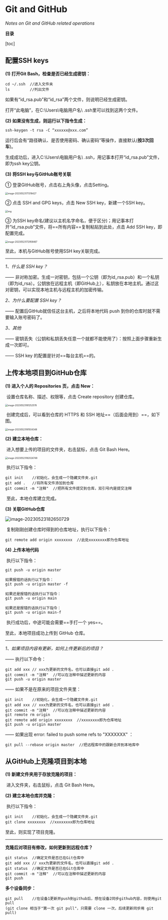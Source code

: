 # Git and GitHub

*Notes on Git and GitHub related operations*

**目录**

[toc]

## 配置SSH keys

**(1) 打开Git Bash，检查是否已经生成密钥：**

```
cd ~/.ssh  //进入文件夹
ls         //列出文件
```

如果有“id_rsa.pub”和“id_rsa”两个文件，则说明已经生成密钥。

打开“此电脑”，在C:\Users\电脑用户名\ .ssh里可以找到这两个文件。

**(2) 如果没有生成，则运行以下指令生成：**

```
ssh-keygen -t rsa -C “xxxxxx@xxx.com”
```

运行后会有“路径确认、是否使用密码、确认密码”等操作，直接默认(**按3次回车**)。

生成成功后，进入C:\Users\电脑用户名\ .ssh，用记事本打开“id_rsa.pub”文件，即为ssh key公钥。

**(3) 将SSH key与GitHub账号关联**

① 登录GitHub账号，点击右上角头像，点击Setting。

<img src="C:\Users\lenovo\AppData\Roaming\Typora\typora-user-images\image-20230523171318427.png" alt="image-20230523171318427" style="zoom: 50%;" />

② 点击 SSH and GPG keys，点击 New SSH key，新建一个SSH key。

<img src="file:///D:\QQ_data\251212044\Image\C2C\D10VXU}KOFJ1FSL01[$RKLC.png" alt="img" style="zoom: 50%;" />



③ 为SSH key命名(建议以主机名字命名，便于区分)；用记事本打开“id_rsa.pub”文件，将==所有内容==复制粘贴到此处，点击 Add SSH key，即配置完成。

<img src="C:\Users\lenovo\AppData\Roaming\Typora\typora-user-images\image-20230523172958467.png" alt="image-20230523172958467" style="zoom:50%;" />

至此，本机与GitHub账号使用SSH key关联完成。

---

*1、什么是 SSH key？*

—— 非对称加密。生成一对密钥，包括一个公钥（即为id_rsa.pub）和一个私钥（即为id_rsa）。公钥放在远程主机（即GitHub上），私钥放在本地主机。通过这对密钥，可以实现本地主机与远程主机的加密传输。

*2、为什么要配置 SSH key？*

—— 配置后GitHub就信任这台主机，之后将本地代码 push 到你的仓库时就不需要输入账号密码了。

*3、其他*

—— 密钥丢失（公钥和私钥丢失任意一个就都不能使用了）：按照上面步骤重新生成一次即可。

—— SSH key 的配置是针对==每台主机==的。



## 上传本地项目到GitHub仓库

**(1) 进入个人的 Repositories 页，点击 New：**

​	设置仓库名称、描述、权限等，点击 Create repository 创建仓库。

<img src="C:\Users\lenovo\AppData\Roaming\Typora\typora-user-images\image-20230523181252578.png" alt="image-20230523181252578" style="zoom:50%;" />

​	创建完成后，可以看到仓库的 HTTPS 和 SSH 地址==（后面会用到）==，如下图。

<img src="C:\Users\lenovo\AppData\Roaming\Typora\typora-user-images\image-20230523181504348.png" alt="image-20230523181504348" style="zoom:50%;" />

**(2) 建立本地仓库：**

​	进入想要上传的项目的文件夹，右击鼠标，点击 Git Bash Here。

<img src="C:\Users\lenovo\AppData\Roaming\Typora\typora-user-images\image-20230523182024749.png" alt="image-20230523182024749" style="zoom:50%;" />

​	执行以下指令：

```
git init	//初始化，会生成一个隐藏文件夹.git
git add .	//将所有文件添加到仓库
git commit -m "注释"	//把所有文件提交到仓库，双引号内是提交注释
```

​	至此，本地仓库建立完成。

**(3) 关联GitHub仓库**

![image-20230523182650729](C:\Users\lenovo\AppData\Roaming\Typora\typora-user-images\image-20230523182650729.png)

​	复制刚刚创建仓库时得到的仓库地址，执行以下指令：

```
git remote add origin xxxxxxxx	//此处xxxxxxxx即为仓库地址
```

**(4) 上传本地代码**

​	执行以下指令：

```
git push -u origin master
```

```
如果报错的话执行以下指令：
git push -u origin master -f

如果还是报错的话执行以下指令：
git push -u origin main

如果还是报错的话执行以下指令：
git push -u origin main-f
```

​	执行成功后，中途可能会需要==手打一个 yes==。

至此，本地项目成功上传到 GitHub 仓库。

***

*1、如果项目内容有更新，如何上传更新后的项目？*

—— 执行以下命令：

```
git add xxx	// xxx为更新的文件名，也可以直接git add .
git commit -m "注释"	//可以在注释中描述更新的内容
git push -u origin master
```

—— 如果不是在原来的项目文件夹里：

```
git init	//初始化，会生成一个隐藏文件夹.git
git add xxx	// xxx为更新的文件名，也可以直接git add .
git commit -m "注释"	//可以在注释中描述更新的内容
git remote rm origin
git remote add origin xxxxxxxx	//xxxxxxxx即为仓库地址
git push -u origin master
```

—— 如果出现 error: failed to push some refs to "XXXXXXX" ：

```
git pull --rebase origin master  //把远程库中的跟新合并到本地库中
```



## 从GitHub上克隆项目到本地

**(1) 新建文件夹用于存放克隆的项目：**

​	进入文件夹，右击鼠标，点击 Git Bash Here。

**(2) 建立本地仓库并克隆：**

​	执行以下指令：

```
git init	//初始化，会生成一个隐藏文件夹.git
git clone xxxxxxxx	//xxxxxxxx即为仓库地址
```

至此，则实现了项目克隆。

---

**克隆后对项目有修改，如何更新到远程仓库？**

```
git status	//确定文件是否已在Git仓库中
git add xxx	// xxx为更新的文件名，也可以直接git add .
git status	//确定文件是否已在Git仓库中
git commit -m "注释"	//可以在注释中描述更新的内容
git push
```

**多个设备同步：**

```
git pull	//在设备1更新并push到github后，想在设备2同步github内容，则使用git pull
(git clone 相当于"第一次 git pull"，只需要 clone 一次，后续更新同步用 git pull)
```

